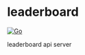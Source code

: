 # leaderboard

[![Go](https://github.com/bigflood/leaderboard/actions/workflows/go.yml/badge.svg)](https://github.com/bigflood/leaderboard/actions/workflows/go.yml)

leaderboard api server
